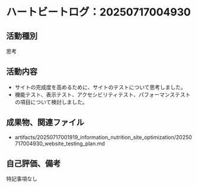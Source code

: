 # ハートビートログ：20250717004930

## 活動種別
思考

## 活動内容
- サイトの完成度を高めるために、サイトのテストについて思考しました。
- 機能テスト、表示テスト、アクセシビリティテスト、パフォーマンステストの項目について検討しました。

## 成果物、関連ファイル
- artifacts/20250717001919_information_nutrition_site_optimization/20250717004930_website_testing_plan.md

## 自己評価、備考
特記事項なし
